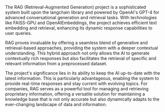 The RAG (Retrieval-Augmented Generation) project is a sophisticated system built upon the langchain library and powered by OpenAI's GPT-4 for advanced conversational generation and retrieval tasks. With technologies like FAISS-GPU and OpenAIEmbeddings, the project achieves efficient text embedding and retrieval, enhancing its dynamic response capabilities to user queries.

RAG proves invaluable by offering a seamless blend of generative and retrieval-based approaches, providing the system with a deeper contextual understanding. This hybrid approach not only allows the AI to generate contextually rich responses but also facilitates the retrieval of specific and relevant information from a preprocessed dataset.

The project's significance lies in its ability to keep the AI up-to-date with the latest information. This is particularly advantageous, enabling the system to provide real-time responses and stay current with evolving topics. For companies, RAG serves as a powerful tool for managing and retrieving proprietary information, offering a versatile solution for maintaining a knowledge base that is not only accurate but also dynamically adapts to the ever-changing landscape of data and information.